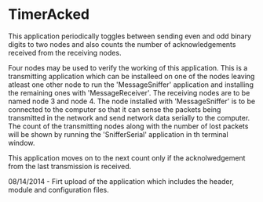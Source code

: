 TimerAcked
==========
This application periodically toggles between sending even and odd binary digits to two nodes and also counts the number of acknowledgements received from the receiving nodes.

Four nodes may be used to verify the working of this application. This is a transmitting application which can be installeed on one of the nodes leaving atleast one other node to run the 'MessageSniffer' application and installing the remaining ones with 'MessageReceiver'. The receiving nodes are to be named node 3 and node 4. The node installed with 'MessageSniffer' is to be connected to the computer so that it can sense the packets being transmitted in the network and send network data serially to the computer. The count of the transmitting nodes along with the number of lost packets will be shown by running the 'SnifferSerial' application in th terminal window.

This application moves on to the next count only if the acknolwedgement from the last transmission is received.




08/14/2014 - Firt upload of the application which includes the header, module and configuration files.

